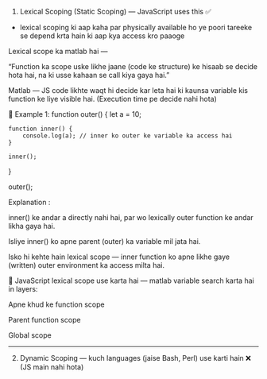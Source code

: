 1. Lexical Scoping (Static Scoping) — JavaScript uses this ✅

* lexical scoping ki aap kaha par physically available ho ye poori tareeke se depend krta hain ki aap kya access kro paaoge 


Lexical scope ka matlab hai —

“Function ka scope uske likhe jaane (code ke structure) ke hisaab se decide hota hai,
na ki usse kahaan se call kiya gaya hai.”

Matlab — JS code likhte waqt hi decide kar leta hai ki kaunsa variable kis function ke liye visible hai.
(Execution time pe decide nahi hota)

🧩 Example 1:
function outer() {
    let a = 10;

    function inner() {
        console.log(a); // inner ko outer ke variable ka access hai
    }

    inner();
}

outer();


Explanation :

inner() ke andar a directly nahi hai, par wo lexically outer function ke andar likha gaya hai.

Isliye inner() ko apne parent (outer) ka variable mil jata hai.

Isko hi kehte hain lexical scope —
inner function ko apne likhe gaye (written) outer environment ka access milta hai.

🧠 JavaScript lexical scope use karta hai —
matlab variable search karta hai in layers:

Apne khud ke function scope

Parent function scope

Global scope

--------------------------------------------------------------------------------------------------------------------------------------------------------------------------------------------------------------------------------

2. Dynamic Scoping — kuch languages (jaise Bash, Perl) use karti hain ❌ (JS main nahi hota)

